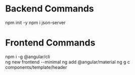 # Backend Commands
npm init -y
npm i json-server
# Frontend Commands
npm i -g @angular/cli  
ng new frontend --minimal
ng add @angular/material
ng g c components/template/header